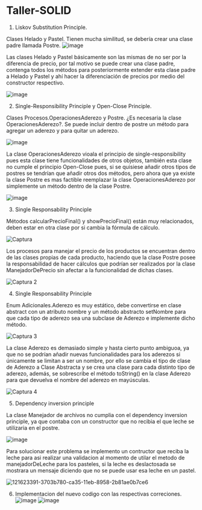 # Taller-SOLID
1.	Liskov Substitution Principle.

Clases Helado y Pastel. Tienen mucha similitud, se debería crear una clase padre llamada Postre.
 ![image](https://user-images.githubusercontent.com/72930050/121601894-29860780-ca0c-11eb-9a50-3b5b1abc1a60.png)

Las clases Helado y Pastel básicamente son las mismas de no ser por la diferencia de precio, por tal motivo se puede crear una clase padre, contenga todos los métodos para posteriormente extender esta clase padre a Helado y Pastel y ahí hacer la diferenciación de precios por medio del constructor respectivo.  

 ![image](https://user-images.githubusercontent.com/72930050/121601905-2be86180-ca0c-11eb-9a1a-4bff756db952.png)



2.	Single-Responsibility Principle y Open-Close Principle.

Clases Procesos.OperacionesAderezo y Postre. ¿Es necesaria la clase OperacionesAderezo?. Se puede incluir dentro de postre un método para agregar un aderezo y para quitar un aderezo.

![image](https://user-images.githubusercontent.com/72930050/121601917-2f7be880-ca0c-11eb-95dc-8114f0eadb87.png)

La clase OperacionesAderezo vioala el principio de single-responsibility pues esta clase tiene funcionalidades de otros objetos, también esta clase no cumple el principio Open-Close pues, si se quisiese añadir otros tipos de postres se tendrían que añadir otros dos métodos, pero ahora que ya existe la clase Postre es mas factible reemplazar la clase OperacionesAderezo por simplemente un método dentro de la clase Postre.

 ![image](https://user-images.githubusercontent.com/72930050/121601921-3145ac00-ca0c-11eb-8519-11ca15541e6f.png)
 
 
 3. Single Responsability Principle

Métodos calcularPrecioFinal() y  showPrecioFinal() están muy relacionados, deben estar en otra clase por si cambia la fórmula de cálculo.

![Captura](https://user-images.githubusercontent.com/72809497/121627228-9618fa80-ca3c-11eb-8ae0-2f3671059b01.PNG)

Los procesos para manejar el precio de los productos se encuentran dentro de las clases propias de cada producto, haciendo que la clase Postre posee la responsabilidad de hacer cálculos que podrían ser realizados por la clase ManejadorDePrecio sin afectar a la funcionalidad de dichas clases.

![Captura 2](https://user-images.githubusercontent.com/72809497/121627243-9addae80-ca3c-11eb-9b0c-6684097bd43d.PNG)


4. Single Responsability Principle

Enum Adicionales.Aderezo es muy estático, debe convertirse en clase abstract con un atributo nombre y un método abstracto setNombre para que cada tipo de aderezo sea una subclase de Aderezo e implemente dicho método. 

![Captura 3](https://user-images.githubusercontent.com/72809497/121627248-9ca77200-ca3c-11eb-9e45-539c7b736228.PNG)

La clase Aderezo es demasiado simple y hasta cierto punto ambiguoa, ya que no se podrían añadir nuevas funcionalidades para los aderezos si únicamente se limitan a ser un nombre, por ello se cambia el tipo de clase de Aderezo a Clase Abstracta y se crea una clase para cada distinto tipo de aderezo, además, se sobrescribe el método toString() en la clase Aderezo para que devuelva el nombre del aderezo en mayúsculas.

![Captura 4](https://user-images.githubusercontent.com/72809497/121627253-9f09cc00-ca3c-11eb-8f17-4c6b459dd43b.PNG)

 

5. Dependency inversion principle

La clase Manejador de archivos no cumplia con el dependency inversion principle, ya que contaba con un constructor que no recibia el que leche se utilizaria en el postre. 

![image](https://user-images.githubusercontent.com/76917298/121629888-b7c8b080-ca41-11eb-9978-3147d8400eb0.png)

Para solucionar este problema se implemento un contructor que reciba la leche para asi realizar una validacion al momento de utilar el metodo de manejadorDeLeche para los pasteles, si la leche es deslactosada se mostrara un mensaje diciendo que no se puede usar esa leche en un pastel.

![121623391-3703b780-ca35-11eb-8958-2b81ae0b7ce6](https://user-images.githubusercontent.com/76917298/121629527-fb6eea80-ca40-11eb-9bd1-3e357bd5e402.png)

6. Implementacion del nuevo codigo con las respectivas correciones.
![image](https://user-images.githubusercontent.com/76917298/121629593-21948a80-ca41-11eb-84bb-9725ab272314.png)
![image](https://user-images.githubusercontent.com/76917298/121629628-340ec400-ca41-11eb-99cb-b0130dbc90cc.png)


